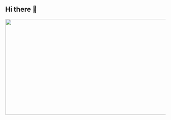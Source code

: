 ## Hi there 👋
<a href="https://www.gitanimals.org/en_US?utm_medium=image&utm_source=supii-dev&utm_content=farm">
<img
  src="https://render.gitanimals.org/farms/supii-dev"
  width="600"
  height="300"
/>
</a>
<!--
**supii-dev/supii-dev** is a ✨ _special_ ✨ repository because its `README.md` (this file) appears on your GitHub profile.

Here are some ideas to get you started:

- 🔭 I’m currently working on ...
- 🌱 I’m currently learning ...
- 👯 I’m looking to collaborate on ...
- 🤔 I’m looking for help with ...
- 💬 Ask me about ...
- 📫 How to reach me: ...
- 😄 Pronouns: ...
- ⚡ Fun fact: ...
-->
